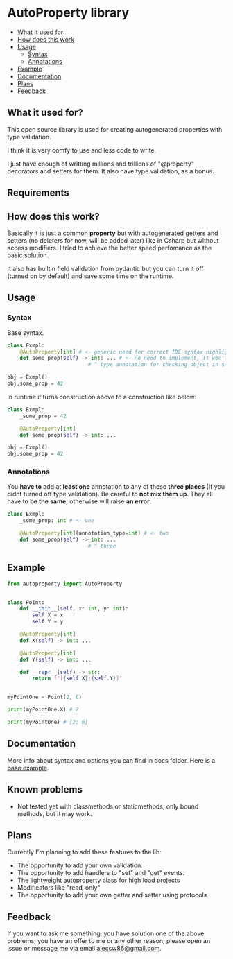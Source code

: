 # AutoProperty library

- [What it used for](#What-it-used-for)
- [How does this work](#how-does-this-work)
- [Usage](#usage)  
    - [Syntax](#syntax)
    - [Annotations](#annotations)
- [Example](#example)
- [Documentation](#documentation)
- [Plans](#plans)
- [Feedback](#feedback)

## What it used for?

This open source library is used for creating autogenerated properties with type validation.  

I think it is very comfy to use and less code to write.  

I just have enough of writting millions and trillions of "@property" decorators and setters for them. It also have type validation, as a bonus.

## Requirements



## How does this work?

Basically it is just a common **property** but with autogenerated getters and setters (no deleters for now, will be added later) like in Csharp but without access modifiers. I tried to achieve the better speed perfomance as the basic solution.  

It also has builtin field validation from pydantic but you can turn it off (turned on by default) and save some time on the runtime.

## Usage

### Syntax

Base syntax.

```python
class Exmpl:
    @AutoProperty[int] # <- generic need for correct IDE syntax highlighting
    def some_prop(self) -> int: ... # <- no need to implement, it won't change anything
                          # ^ type annotation for checking object in setter

obj = Exmpl()
obj.some_prop = 42
```

In runtime it turns construction above to a construction like below:

```python
class Exmpl:
    _some_prop = 42

    @AutoProperty[int]
    def some_prop(self) -> int: ...

obj = Exmpl()
obj.some_prop = 42
```


### Annotations

You **have to** add at **least one** annotation to any of these **three places** (If you didnt turned off type validation). Be careful to **not mix them up**. They all have to **be the same**, otherwise will raise **an error**.

```python
class Exmpl:
    _some_prop: int # <- one

    @AutoProperty[int](annotation_type=int) # <- two
    def some_prop(self) -> int: ...
                          # ^ three
```


## Example

```python
from autoproperty import AutoProperty


class Point:
    def __init__(self, x: int, y: int):
        self.X = x
        self.Y = y

    @AutoProperty[int]
    def X(self) -> int: ...

    @AutoProperty[int]
    def Y(self) -> int: ...

    def __repr__(self) -> str:
        return f"[{self.X};{self.Y}]"


myPointOne = Point(2, 6)

print(myPointOne.X) # 2

print(myPointOne) # [2; 6]
```

## Documentation

More info about syntax and options you can find in docs folder. Here is a [base example](autoproperty/docs/basic_example.md).

## Known problems

- Not tested yet with classmethods or staticmethods, only bound methods, but it may work.

## Plans

Currently I'm planning to add these features to the lib:

- The opportunity to add your own validation.
- The opportunity to add handlers to "set" and "get" events.
- The lightweight autoproperty class for high load projects
- Modificators like "read-only"
- The opportunity to add your own getter and setter using protocols

## Feedback

If you want to ask me something, you have solution one of the above problems, you have an offer to me or any other reason, please open an issue or message me via email alecsw86@gmail.com.